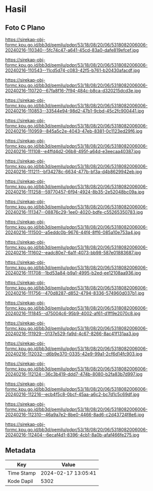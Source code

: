 # Hasil

## Foto C Plano

https://sirekap-obj-formc.kpu.go.id/bb3d/pemilu/pdpr/53/18/08/20/06/5318082006006-20240216-110340--5fc74c47-a641-45cd-83a0-dafe819efcef.jpg

https://sirekap-obj-formc.kpu.go.id/bb3d/pemilu/pdpr/53/18/08/20/06/5318082006006-20240216-110543--11cd5d74-c083-42f5-b761-b20430afacdf.jpg

https://sirekap-obj-formc.kpu.go.id/bb3d/pemilu/pdpr/53/18/08/20/06/5318082006006-20240216-110720--67fa8f16-7f94-484c-b8ca-d320215dcd3e.jpg

https://sirekap-obj-formc.kpu.go.id/bb3d/pemilu/pdpr/53/18/08/20/06/5318082006006-20240216-110853--33544e94-98d2-47b1-9cbd-45c2fc900441.jpg

https://sirekap-obj-formc.kpu.go.id/bb3d/pemilu/pdpr/53/18/08/20/06/5318082006006-20240216-110959--845a5c2e-4043-47eb-8381-0c1123ed29f6.jpg

https://sirekap-obj-formc.kpu.go.id/bb3d/pemilu/pdpr/53/18/08/20/06/5318082006006-20240216-111108--e4ffd4d2-06b8-495f-a64d-e3eecaa40387.jpg

https://sirekap-obj-formc.kpu.go.id/bb3d/pemilu/pdpr/53/18/08/20/06/5318082006006-20240216-111211--bf34278c-6634-477b-bf3a-d4b8629942eb.jpg

https://sirekap-obj-formc.kpu.go.id/bb3d/pemilu/pdpr/53/18/08/20/06/5318082006006-20240216-111258--59770457-6f94-4924-8b35-2e52048bc09a.jpg

https://sirekap-obj-formc.kpu.go.id/bb3d/pemilu/pdpr/53/18/08/20/06/5318082006006-20240216-111347--08876c29-1ee0-4020-bdfe-c55265350783.jpg

https://sirekap-obj-formc.kpu.go.id/bb3d/pemilu/pdpr/53/18/08/20/06/5318082006006-20240216-111500--a5eddc0b-9676-44f4-8ff6-085a10e753a4.jpg

https://sirekap-obj-formc.kpu.go.id/bb3d/pemilu/pdpr/53/18/08/20/06/5318082006006-20240216-111602--eadc80e7-6a1f-4073-bb98-587e01883687.jpg

https://sirekap-obj-formc.kpu.go.id/bb3d/pemilu/pdpr/53/18/08/20/06/5318082006006-20240216-111708--1bd53a84-b9a1-4995-b2ed-ee12108aa936.jpg

https://sirekap-obj-formc.kpu.go.id/bb3d/pemilu/pdpr/53/18/08/20/06/5318082006006-20240216-111756--470d8287-d852-4794-8336-574960d037b1.jpg

https://sirekap-obj-formc.kpu.go.id/bb3d/pemilu/pdpr/53/18/08/20/06/5318082006006-20240216-111845--d75004c6-95b9-4002-af61-d1ff9e2070c8.jpg

https://sirekap-obj-formc.kpu.go.id/bb3d/pemilu/pdpr/53/18/08/20/06/5318082006006-20240216-111929--0137e529-fa9d-4c67-8266-8ac41f131aa3.jpg

https://sirekap-obj-formc.kpu.go.id/bb3d/pemilu/pdpr/53/18/08/20/06/5318082006006-20240216-112032--d6b9e370-0335-42e9-99a1-2cf6d14fc903.jpg

https://sirekap-obj-formc.kpu.go.id/bb3d/pemilu/pdpr/53/18/08/20/06/5318082006006-20240216-112124--36c3b419-ddd7-474b-8080-b2fa83b7d997.jpg

https://sirekap-obj-formc.kpu.go.id/bb3d/pemilu/pdpr/53/18/08/20/06/5318082006006-20240216-112216--ecb4f5c8-0bcf-45aa-a6c2-bc7d1c5c69df.jpg

https://sirekap-obj-formc.kpu.go.id/bb3d/pemilu/pdpr/53/18/08/20/06/5318082006006-20240216-112310--46a9a7e2-8be0-4466-8ad6-c2d43724f8e6.jpg

https://sirekap-obj-formc.kpu.go.id/bb3d/pemilu/pdpr/53/18/08/20/06/5318082006006-20240216-112404--6ecaf4d1-8396-4cb1-8a0b-afaf466fe275.jpg


## Metadata

| Key        | Value               |
| ---------- | ------------------- |
| Time Stamp | 2024-02-17 13:05:41 |
| Kode Dapil | 5302                |



